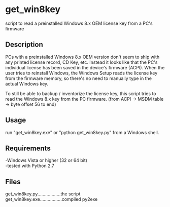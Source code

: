 get_win8key
===========

script to read a preinstalled Windows 8.x OEM license key from a PC's firmware


Description
-------------
PCs with a preinstalled Windows 8.x OEM version don't seem to ship with any printed license record, CD Key, etc.
Instead it looks like that the PC's individual license has been saved in the device's firmware (ACPI). When the user tries to reinstall Windows, the Windows Setup reads the license key from the firmware memory, so there's no need to manually type in the actual Windows key.

To still be able to backup / inventorize the license key, this script tries to read the Windows 8.x key from the PC firmware.
(from ACPI -> MSDM table -> byte offset 56 to end)


Usage
-------------
run "get_win8key.exe" or "python get_win8key.py" from a Windows shell.

Requirements
-------------
-Windows Vista or higher (32 or 64 bit)  
-tested with Python 2.7  

Files
-------------
get_win8key.py..................the script  
get_win8key.exe.................compiled py2exe  